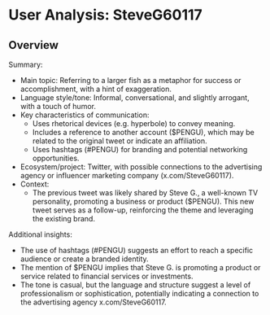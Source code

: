 # User Analysis: SteveG60117

## Overview

Summary:

* Main topic: Referring to a larger fish as a metaphor for success or accomplishment, with a hint of exaggeration.
* Language style/tone: Informal, conversational, and slightly arrogant, with a touch of humor.
* Key characteristics of communication:
	+ Uses rhetorical devices (e.g. hyperbole) to convey meaning.
	+ Includes a reference to another account ($PENGU), which may be related to the original tweet or indicate an affiliation.
	+ Uses hashtags (#PENGU) for branding and potential networking opportunities.
* Ecosystem/project: Twitter, with possible connections to the advertising agency or influencer marketing company (x.com/SteveG60117).
* Context:
	+ The previous tweet was likely shared by Steve G., a well-known TV personality, promoting a business or product ($PENGU). This new tweet serves as a follow-up, reinforcing the theme and leveraging the existing brand.

Additional insights:

* The use of hashtags (#PENGU) suggests an effort to reach a specific audience or create a branded identity.
* The mention of $PENGU implies that Steve G. is promoting a product or service related to financial services or investments.
* The tone is casual, but the language and structure suggest a level of professionalism or sophistication, potentially indicating a connection to the advertising agency x.com/SteveG60117.